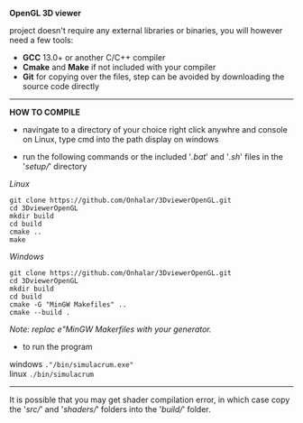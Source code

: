 **OpenGL 3D viewer**

project doesn't require any external libraries or binaries, you will however need a few tools:

 * **GCC** 13.0+ or another C/C++ compiler
 * **Cmake** and **Make** if not included with your compiler
 * **Git** for copying over the files, step can be avoided by downloading the source code directly

___

**HOW TO COMPILE**

 * navingate to a directory of your choice right click anywhre and console on Linux, type cmd into the path display on windows

 * run the following commands or the included '*.bat*' and '*.sh*' files in the '*setup/*' directory

*Linux*
```
git clone https://github.com/Onhalar/3DviewerOpenGL.git
cd 3DviewerOpenGL
mkdir build
cd build
cmake ..
make
```
*Windows*
```
git clone https://github.com/Onhalar/3DviewerOpenGL.git
cd 3DviewerOpenGL
mkdir build
cd build
cmake -G "MinGW Makefiles" ..
cmake --build .
```
*Note: replac e"MinGW Makerfiles with your generator.*
* to run the program

windows ```."/bin/simulacrum.exe"```<br>
linux   ```./bin/simulacrum```<br>

___

It is possible that you may get shader compilation error, in which case copy the '*src/*' and '*shaders/*' folders into the '*build/*' folder.

